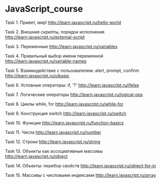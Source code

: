 # JavaScript_course

Task 1. Привет, мир!
http://learn.javascript.ru/hello-world

Task 2. Внешние скрипты, порядок исполнения
http://learn.javascript.ru/external-script

Task 3. Переменные
http://learn.javascript.ru/variables

Task 4. Правильный выбор имени переменной
http://learn.javascript.ru/variable-names

Task 5. Взаимодействие с пользователем: alert, prompt, confirm
http://learn.javascript.ru/uibasic

Task 6. Условные операторы: if, '?'
http://learn.javascript.ru/ifelse

Task 7. Логические операторы
http://learn.javascript.ru/logical-ops

Task 8. Циклы while, for
http://learn.javascript.ru/while-for

Task 9. Конструкция switch
http://learn.javascript.ru/switch

Task 10. Функции
http://learn.javascript.ru/function-basics

Task 11. Числа
http://learn.javascript.ru/number

Task 12. Строки
http://learn.javascript.ru/string

Task 13. Объекты как ассоциативные массивы
http://learn.javascript.ru/object

Task 14. Объекты: перебор свойств
http://learn.javascript.ru/object-for-in

Task 15. Массивы с числовыми индексами
http://learn.javascript.ru/array
